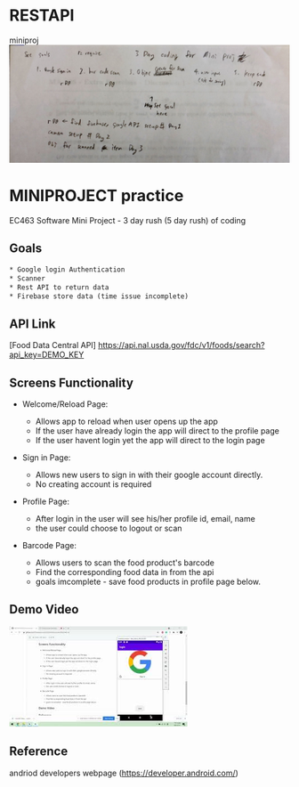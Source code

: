 # RESTAPI
miniproj
![image](https://github.com/Charlieletscode/RESTAPI/blob/main/image.jpg)
# MINIPROJECT practice

EC463 Software Mini Project - 3 day rush (5 day rush) of coding

## Goals

    * Google login Authentication
    * Scanner
    * Rest API to return data
    * Firebase store data (time issue incomplete)

## API Link 

[Food Data Central API]  https://api.nal.usda.gov/fdc/v1/foods/search?api_key=DEMO_KEY

## Screens Functionality

* Welcome/Reload Page: 
    * Allows app to reload when user opens up the app
    * If the user have already login the app will direct to the profile page
    * If the user havent login yet the app will direct to the login page

* Sign in Page:
    * Allows new users to sign in with their google account directly.
    * No creating account is required

* Profile Page: 
    * After login in the user will see his/her profile id, email, name
    * the user could choose to logout or scan

* Barcode Page:
    * Allows users to scan the food product's barcode
    * Find the corresponding food data in from the api
    * goals imcomplete - save food products in profile page below.

## Demo Video

[![IMAGE](https://github.com/Charlieletscode/RESTAPI/blob/main/mq3.jpg)](https://www.youtube.com/watch?v=GKq9ehyZq0E)

## Reference
andriod developers webpage (https://developer.android.com/)
